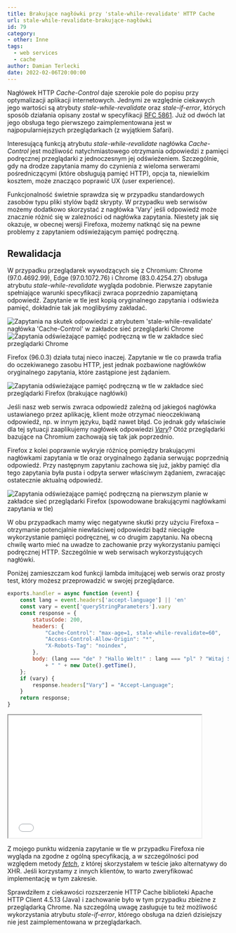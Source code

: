 ```yaml
---
title: Brakujące nagłówki przy 'stale-while-revalidate' HTTP Cache
url: stale-while-revalidate-brakujące-nagłówki
id: 79
category:
- other: Inne
tags:
  - web services
  - cache
author: Damian Terlecki
date: 2022-02-06T20:00:00
---
```


Nagłówek HTTP *Cache-Control* daje szerokie pole do popisu przy optymalizacji aplikacji internetowych.
Jednymi ze względnie ciekawych jego wartości są atrybuty *stale-while-revalidate* oraz *stale-if-error*,
których sposób działania opisany został w specyfikacji [RFC 5861](https://datatracker.ietf.org/doc/html/rfc5861).
Już od dwóch lat jego obsługa tego pierwszego zaimplementowana jest w najpopularniejszych przeglądarkach (z wyjątkiem Safari).

Interesującą funkcją atrybutu *stale-while-revalidate* nagłówka *Cache-Control* jest możliwość natychmiastowego otrzymania
odpowiedzi z pamięci podręcznej przeglądarki z jednoczesnym jej odświeżeniem.
Szczególnie, gdy na drodze zapytania mamy do czynienia z wieloma serwerami pośredniczącymi (które obsługują pamięć HTTP),
opcja ta, niewielkim kosztem, może znacząco poprawić UX (user experience).

Funkcjonalność świetnie sprawdza się w przypadku standardowych zasobów typu pliki stylów bądź skrypty.
W przypadku web serwisów możemy dodatkowo skorzystać z nagłówka 'Vary' jeśli odpowiedź może znacznie różnić
się w zależności od nagłówka zapytania. Niestety jak się okazuje, w obecnej wersji Firefoxa, możemy natknąć się
na pewne problemy z zapytaniem odświeżającym pamięć podręczną.

## Rewalidacja

W przypadku przeglądarek wywodzących się z Chromium: Chrome (97.0.4692.99), Edge (97.0.1072.76) i Chrome (83.0.4254.27) obsługa atrybutu *stale-while-revalidate* wygląda podobnie.
Pierwsze zapytanie spełniające warunki specyfikacji zwraca poprzednio zapamiętaną odpowiedź.
Zapytanie w tle jest kopią oryginalnego zapytania i odświeża pamięć, dokładnie tak jak moglibyśmy zakładać.

<img src="/img/hq/stale-while-revalidate-chrome-network.png" alt="Zapytania na skutek odpowiedzi z atrybutem 'stale-while-revalidate' nagłówka 'Cache-Control' w zakładce sieć przeglądarki Chrome" title="'stale-while-revalidate' w zakładce 'sieć' (Chrome)">
<img src="/img/hq/stale-while-revalidate-chrome-request.png" alt="Zapytania odświeżające pamięć podręczną w tle w zakładce sieć przeglądarki Chrome" title="'stale-while-revalidate' zapytanie w tle (Chrome)">

Firefox (96.0.3) działa tutaj nieco inaczej. Zapytanie w tle co prawda trafia do oczekiwanego zasobu HTTP, jest jednak
pozbawione nagłówków oryginalnego zapytania, które zastąpione jest żądaniem.

<img src="/img/hq/stale-while-revalidate-firefox-network.png" alt="Zapytania odświeżające pamięć podręczną w tle w zakładce sieć przeglądarki Firefox (brakujące nagłówki)" title="'stale-while-revalidate' zapytanie w tle (Firefox)">


Jeśli nasz web serwis zwraca odpowiedź zależną od jakiegoś nagłówka ustawianego przez aplikację, klient może
otrzymać nieoczekiwaną odpowiedź, np. w innym języku, bądź nawet błąd. Co jednak gdy właściwie dla tej sytuacji
zaaplikujemy nagłówek odpowiedzi [*Vary*](https://datatracker.ietf.org/doc/html/rfc7231#section-7.1.4)? Otóż przeglądarki bazujące na Chromium
zachowają się tak jak poprzednio.

Firefox z kolei poprawnie wykryje różnicę pomiędzy brakującymi nagłówkami zapytania w tle oraz
oryginalnego żądania serwując poprzednią odpowiedź. Przy następnym zapytaniu zachowa się już, jakby pamięć
dla tego zapytania była pusta i odpyta serwer właściwym żądaniem, zwracając ostatecznie aktualną odpowiedź.

<img src="/img/hq/stale-while-revalidate-firefox-vary.png" alt="Zapytania odświeżające pamięć podręczną na pierwszym planie w zakładce sieć przeglądarki Firefox (spowodowane brakującymi nagłówkami zapytania w tle)" title="'stale-while-revalidate' bez wykorzystania pamięci podręcznej (Firefox)">

W obu przypadkach mamy więc negatywne skutki przy użyciu Firefoxa – otrzymanie potencjalnie niewłaściwej odpowiedzi bądź nieciągłe
wykorzystanie pamięci podręcznej, w co drugim zapytaniu. Na obecną chwilę warto mieć na uwadze to zachowanie
przy wykorzystaniu pamięci podręcznej HTTP. Szczególnie w web serwisach wykorzystujących nagłówki.

Poniżej zamieszczam kod funkcji lambda imitującej web serwis oraz prosty test, który możesz przeprowadzić w swojej przeglądarce. 
```js
exports.handler = async function (event) {
    const lang = event.headers['accept-language'] || 'en'
    const vary = event['queryStringParameters'].vary
    const response = {
        statusCode: 200,
        headers: {
            "Cache-Control": "max-age=1, stale-while-revalidate=60",
            "Access-Control-Allow-Origin": "*",
            "X-Robots-Tag": "noindex",
        },
        body: (lang === "de" ? "Hallo Welt!" : lang === "pl" ? "Witaj Świecie!" : "Hello World!")
            + " " + new Date().getTime(),
    };
    if (vary) {
        response.headers["Vary"] = "Accept-Language";
    }
    return response;
}
```

<iframe height="280px" width="440px" sandbox="allow-scripts" class="white-iframe" src="/resources/stale-while-revalidate-brakujące-nagłówki.html"></iframe>


Z mojego punktu widzenia zapytanie w tle w przypadku Firefoxa nie wygląda na zgodne z ogólną specyfikacją,
a w szczególności pod względem metody [*fetch*](https://web.archive.org/web/20220130075352/https://fetch.spec.whatwg.org/#ref-for-concept-request-clone%E2%91%A1),
z której skorzystałem w teście jako alternatywy do XHR. Jeśli korzystamy z innych klientów, to warto zweryfikować implementację w tym zakresie.

Sprawdziłem z ciekawości rozszerzenie HTTP Cache biblioteki Apache HTTP Client 4.5.13 (Java) i zachowanie było w tym przypadku
zbieżne z przeglądarką Chrome. Na szczególną uwagę zasługuje tu też możliwość wykorzystania atrybutu *stale-if-error*,
którego obsługa na dzień dzisiejszy nie jest zaimplementowana w przeglądarkach.